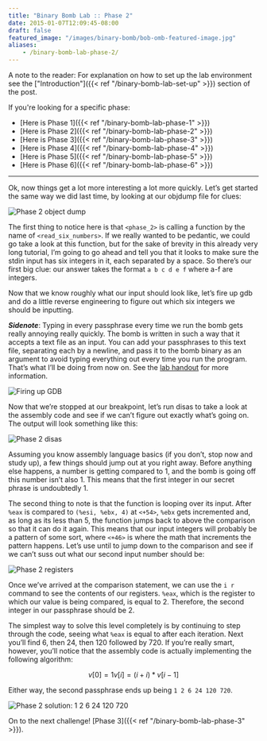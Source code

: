 ```yaml
---
title: "Binary Bomb Lab :: Phase 2"
date: 2015-01-07T12:09:45-08:00
draft: false
featured_image: "/images/binary-bomb/bob-omb-featured-image.jpg"
aliases:
    - /binary-bomb-lab-phase-2/
---
```


A note to the reader: For explanation on how to set up the lab environment see the ["Introduction"]({{< ref "/binary-bomb-lab-set-up" >}}) section of the post.

If you're looking for a specific phase:

* [Here is Phase 1]({{< ref "/binary-bomb-lab-phase-1" >}})
* [Here is Phase 2]({{< ref "/binary-bomb-lab-phase-2" >}})
* [Here is Phase 3]({{< ref "/binary-bomb-lab-phase-3" >}})
* [Here is Phase 4]({{< ref "/binary-bomb-lab-phase-4" >}})
* [Here is Phase 5]({{< ref "/binary-bomb-lab-phase-5" >}})
* [Here is Phase 6]({{< ref "/binary-bomb-lab-phase-6" >}})

---

Ok, now things get a lot more interesting a lot more quickly. Let’s get started the same way we did last time, by looking at our objdump file for clues:

![Phase 2 object dump](/images/binary-bomb/phase-2-objdump1.png)

The first thing to notice here is that `<phase_2>` is calling a function by the name of `<read_six_numbers>`. If we really wanted to be pedantic, we could go take a look at this function, but for the sake of brevity in this already very long tutorial, I’m going to go ahead and tell you that it looks to make sure the stdin input has six integers in it, each separated by a space. So there’s our first big clue: our answer takes the format `a b c d e f` where a-f are integers.

Now that we know roughly what our input should look like, let’s fire up gdb and do a little reverse engineering to figure out which six integers we should be inputting.

***Sidenote***: Typing in every passphrase every time we run the bomb gets really annoying really quickly. The bomb is written in such a way that it accepts a text file as an input. You can add your passphrases to this text file, separating each by a newline, and pass it to the bomb binary as an argument to avoid typing everything out every time you run the program. That’s what I’ll be doing from now on. See the [lab handout](http://csapp.cs.cmu.edu/public/bomblab.pdf) for more information.

![Firing up GDB](/images/binary-bomb/phase-2-fire-up-gdb.png)

Now that we’re stopped at our breakpoint, let’s run disas to take a look at the assembly code and see if we can’t figure out exactly what’s going on. The output will look something like this:

![Phase 2 disas](/images/binary-bomb/phase-2-disas.png)

Assuming you know assembly language basics (if you don’t, stop now and study up), a few things should jump out at you right away. Before anything else happens, a number is getting compared to 1, and the bomb is going off this number isn’t also 1. This means that the first integer in our secret phrase is undoubtedly 1.

The second thing to note is that the function is looping over its input. After `%eax` is compared to `(%esi, %ebx, 4)` at `<+54>`, `%ebx` gets incremented and, as long as its less than 5, the function jumps back to above the comparison so that it can do it again. This means that our input integers will probably be a pattern of some sort, where `<+46>` is where the math that increments the pattern happens. Let’s use until to jump down to the comparison and see if we can’t suss out what our second input number should be:

![Phase 2 registers](/images/binary-bomb/phase-2-registers.png)

Once we’ve arrived at the comparison statement, we can use the `i r` command to see the contents of our registers. `%eax`, which is the register to which our value is being compared, is equal to 2. Therefore, the second integer in our passphrase should be 2.

The simplest way to solve this level completely is by continuing to step through the code, seeing what `%eax` is equal to after each iteration. Next you’ll find 6, then 24, then 120 followed by 720. If you’re really smart, however, you’ll notice that the assembly code is actually implementing the following algorithm:

```math
v[0] = 1
v[i] = (i+i) * v[i-1]
```

Either way, the second passphrase ends up being `1 2 6 24 120 720`.

![Phase 2 solution: 1 2 6 24 120 720](/images/binary-bomb/Screen-Shot-2014-12-14-at-14-29-06.png)

On to the next challenge! [Phase 3]({{< ref "/binary-bomb-lab-phase-3" >}}).
